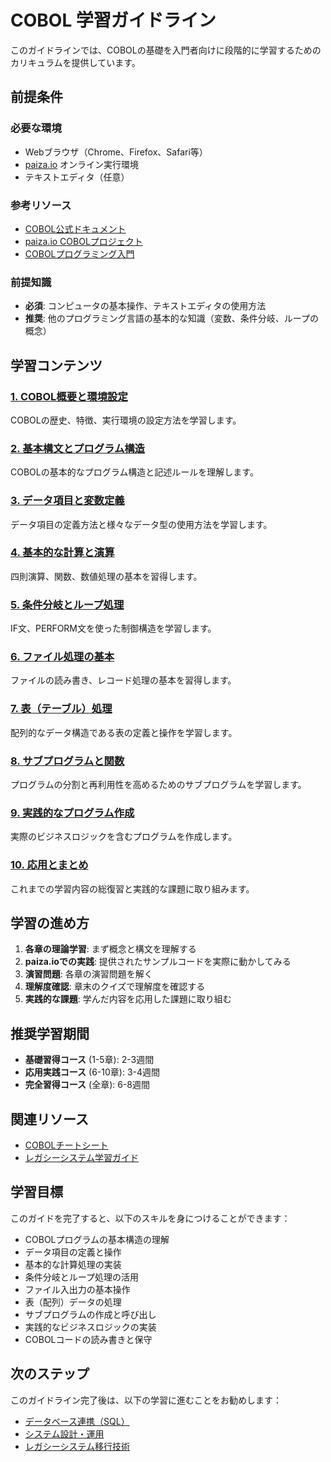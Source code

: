 # COBOL 学習ガイドライン

このガイドラインでは、COBOLの基礎を入門者向けに段階的に学習するためのカリキュラムを提供しています。

## 前提条件

### 必要な環境
- Webブラウザ（Chrome、Firefox、Safari等）
- [paiza.io](https://paiza.io/ja/projects/new) オンライン実行環境
- テキストエディタ（任意）

### 参考リソース
- [COBOL公式ドキュメント](https://www.ibm.com/docs/en/cobol-zos)
- [paiza.io COBOLプロジェクト](https://paiza.io/ja/projects/new)
- [COBOLプログラミング入門](https://www.ibm.com/docs/en/cobol-zos/6.3?topic=cobol-introduction)

### 前提知識
- **必須**: コンピュータの基本操作、テキストエディタの使用方法
- **推奨**: 他のプログラミング言語の基本的な知識（変数、条件分岐、ループの概念）

## 学習コンテンツ

### [1. COBOL概要と環境設定](https://fcircle-biz.github.io/tech_docs/guide/programming-languages/cobol-ecosystem/cobol/cobol-learning-material-1.html)
COBOLの歴史、特徴、実行環境の設定方法を学習します。

### [2. 基本構文とプログラム構造](https://fcircle-biz.github.io/tech_docs/guide/programming-languages/cobol-ecosystem/cobol/cobol-learning-material-2.html)
COBOLの基本的なプログラム構造と記述ルールを理解します。

### [3. データ項目と変数定義](https://fcircle-biz.github.io/tech_docs/guide/programming-languages/cobol-ecosystem/cobol/cobol-learning-material-3.html)
データ項目の定義方法と様々なデータ型の使用方法を学習します。

### [4. 基本的な計算と演算](https://fcircle-biz.github.io/tech_docs/guide/programming-languages/cobol-ecosystem/cobol/cobol-learning-material-4.html)
四則演算、関数、数値処理の基本を習得します。

### [5. 条件分岐とループ処理](https://fcircle-biz.github.io/tech_docs/guide/programming-languages/cobol-ecosystem/cobol/cobol-learning-material-5.html)
IF文、PERFORM文を使った制御構造を学習します。

### [6. ファイル処理の基本](https://fcircle-biz.github.io/tech_docs/guide/programming-languages/cobol-ecosystem/cobol/cobol-learning-material-6.html)
ファイルの読み書き、レコード処理の基本を習得します。

### [7. 表（テーブル）処理](https://fcircle-biz.github.io/tech_docs/guide/programming-languages/cobol-ecosystem/cobol/cobol-learning-material-7.html)
配列的なデータ構造である表の定義と操作を学習します。

### [8. サブプログラムと関数](https://fcircle-biz.github.io/tech_docs/guide/programming-languages/cobol-ecosystem/cobol/cobol-learning-material-8.html)
プログラムの分割と再利用性を高めるためのサブプログラムを学習します。

### [9. 実践的なプログラム作成](https://fcircle-biz.github.io/tech_docs/guide/programming-languages/cobol-ecosystem/cobol/cobol-learning-material-9.html)
実際のビジネスロジックを含むプログラムを作成します。

### [10. 応用とまとめ](https://fcircle-biz.github.io/tech_docs/guide/programming-languages/cobol-ecosystem/cobol/cobol-learning-material-10.html)
これまでの学習内容の総復習と実践的な課題に取り組みます。

## 学習の進め方

1. **各章の理論学習**: まず概念と構文を理解する
2. **paiza.ioでの実践**: 提供されたサンプルコードを実際に動かしてみる
3. **演習問題**: 各章の演習問題を解く
4. **理解度確認**: 章末のクイズで理解度を確認する
5. **実践的な課題**: 学んだ内容を応用した課題に取り組む

## 推奨学習期間

- **基礎習得コース** (1-5章): 2-3週間
- **応用実践コース** (6-10章): 3-4週間
- **完全習得コース** (全章): 6-8週間

## 関連リソース

- [COBOLチートシート](https://fcircle-biz.github.io/tech_docs/cheatsheet/systems-environments/cobol-cheatsheet.html)
- [レガシーシステム学習ガイド](https://fcircle-biz.github.io/tech_docs/guide/programming-languages/cobol-ecosystem/)

## 学習目標

このガイドを完了すると、以下のスキルを身につけることができます：

- COBOLプログラムの基本構造の理解
- データ項目の定義と操作
- 基本的な計算処理の実装
- 条件分岐とループ処理の活用
- ファイル入出力の基本操作
- 表（配列）データの処理
- サブプログラムの作成と呼び出し
- 実践的なビジネスロジックの実装
- COBOLコードの読み書きと保守

## 次のステップ

このガイドライン完了後は、以下の学習に進むことをお勧めします：

- [データベース連携（SQL）](https://fcircle-biz.github.io/tech_docs/guide/database/sql/)
- [システム設計・運用](https://fcircle-biz.github.io/tech_docs/guide/programming-languages/cobol-ecosystem/)
- [レガシーシステム移行技術](https://fcircle-biz.github.io/tech_docs/guide/programming-languages/cobol-ecosystem/)